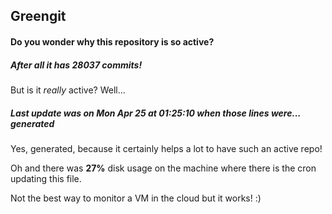 ## Greengit

#### Do you wonder why this repository is so active?

##### After all it has 28037 commits!

But is it *really* active? Well...

##### Last update was on Mon Apr 25 at 01:25:10 when those lines were... generated

Yes, generated, because it certainly helps a lot to have such an active repo!

Oh and there was **27%** disk usage on the machine
where there is the cron updating this file.

Not the best way to monitor a VM in the cloud but it works! :)

